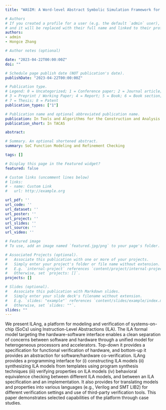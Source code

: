 ```yaml
---
title: "WASIM: A Word-level Abstract Symbolic Simulation Framework for Hardware Formal Verification"

# Authors
# If you created a profile for a user (e.g. the default `admin` user), write the username (folder name) here 
# and it will be replaced with their full name and linked to their profile.
authors:
- admin
- Hongce Zhang

# Author notes (optional)

date: "2023-04-22T00:00:00Z"
doi: ""

# Schedule page publish date (NOT publication's date).
publishDate: "2023-04-22T00:00:00Z"

# Publication type.
# Legend: 0 = Uncategorized; 1 = Conference paper; 2 = Journal article;
# 3 = Preprint / Working Paper; 4 = Report; 5 = Book; 6 = Book section;
# 7 = Thesis; 8 = Patent
publication_types: ["1"]

# Publication name and optional abbreviated publication name.
publication: In Tools and Algorithms for the Construction and Analysis of Systems
publication_short: In TACAS

abstract: 

# Summary. An optional shortened abstract.
summary: SoC Function Modeling and Refinement Checking

tags: []

# Display this page in the Featured widget?
featured: false

# Custom links (uncomment lines below)
# links:
# - name: Custom Link
#   url: http://example.org

url_pdf: ''
url_code: ''
url_dataset: ''
url_poster: ''
url_project: ''
url_slides: ''
url_source: ''
url_video: ''

# Featured image
# To use, add an image named `featured.jpg/png` to your page's folder. 

# Associated Projects (optional).
#   Associate this publication with one or more of your projects.
#   Simply enter your project's folder or file name without extension.
#   E.g. `internal-project` references `content/project/internal-project/index.md`.
#   Otherwise, set `projects: []`.
projects: []

# Slides (optional).
#   Associate this publication with Markdown slides.
#   Simply enter your slide deck's filename without extension.
#   E.g. `slides: "example"` references `content/slides/example/index.md`.
#   Otherwise, set `slides: ""`.
slides: ""
---
```



We present ILAng, a platform for modeling and verification
of systems-on-chip (SoCs) using Instruction-Level Abstractions (ILA).
The ILA formal model targeting the hardware-software interface enables
a clean separation of concerns between software and hardware through
a unified model for heterogeneous processors and accelerators. Top-down it provides a specification for functional verification of hardware,
and bottom-up it provides an abstraction for software/hardware co-verification. ILAng provides a programming interface for (i) constructing
ILA models (ii) synthesizing ILA models from templates using program
synthesis techniques (iii) verifying properties on ILA models (iv) behavioral equivalence checking between different ILA models, and between an
ILA specification and an implementation. It also provides for translating models and properties into various languages (e.g., Verilog and SMT
LIB2) for different verification settings and use of third-party verification tools. This paper demonstrates selected capabilities of the platform through case studies.